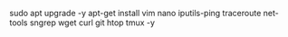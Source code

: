  sudo apt upgrade -y
 apt-get install vim nano iputils-ping traceroute net-tools sngrep wget curl git htop tmux -y
